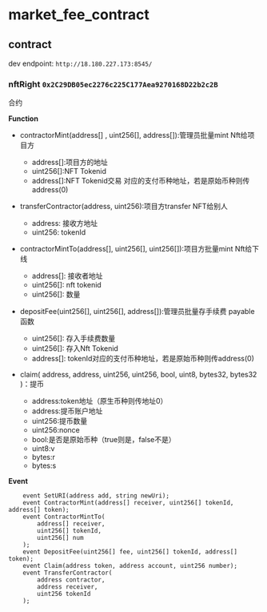 # market_fee_contract

## contract

dev endpoint: `http://18.180.227.173:8545/`

### nftRight `0x2C29DB05ec2276c225C177Aea9270168D22b2c2B`
合约

**Function**

- contractorMint(address[] , uint256[], address[]):管理员批量mint Nft给项目方
    * address[]:项目方的地址
    * uint256[]:NFT Tokenid
    * address[]:NFT Tokenid交易 对应的支付币种地址，若是原始币种则传address(0)

- transferContractor(address, uint256):项目方transfer NFT给别人
    * address: 接收方地址
    * uint256: tokenId

- contractorMintTo(address[], uint256[], uint256[]):项目方批量mint Nft给下线
    * address[]: 接收者地址
    * uint256[]: nft tokenid
    * uint256[]: 数量
  
- depositFee(uint256[], uint256[], address[]):管理员批量存手续费 payable函数
    * uint256[]: 存入手续费数量
    * uint256[]: 存入Nft Tokenid
    * address[]: tokenId对应的支付币种地址，若是原始币种则传address(0)

- claim(
        address,
        address,
        uint256,
        uint256,
        bool,
        uint8,
        bytes32,
        bytes32 
    )：提币
    * address:token地址（原生币种则传地址0）
    * address:提币账户地址
    * uint256:提币数量
    * uint256:nonce
    * bool:是否是原始币种（true则是，false不是）
    * uint8:v
    * bytes:r
    * bytes:s
  
**Event**

```solidity
    event SetURI(address add, string newUri);
    event ContractorMint(address[] receiver, uint256[] tokenId, address[] token);
    event ContractorMintTo(
        address[] receiver,
        uint256[] tokenId,
        uint256[] num
    );
    event DepositFee(uint256[] fee, uint256[] tokenId, address[] token);
    event Claim(address token, address account, uint256 number);
    event TransferContractor(
        address contractor,
        address receiver,
        uint256 tokenId
    );
```
